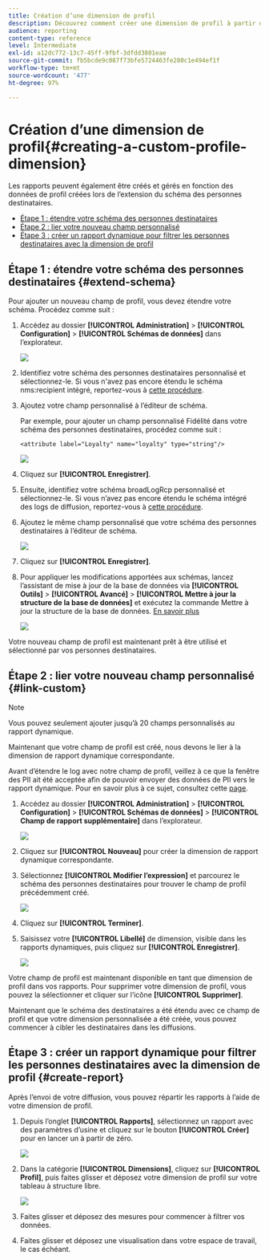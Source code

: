 ```yaml
---
title: Création d’une dimension de profil
description: Découvrez comment créer une dimension de profil à partir des données de profil.
audience: reporting
content-type: reference
level: Intermediate
exl-id: a12dc772-13c7-45ff-9fbf-3dfdd3801eae
source-git-commit: fb5bcde9c087f73bfe5724463fe280c1e494ef1f
workflow-type: tm+mt
source-wordcount: '477'
ht-degree: 97%

---
```


# Création d’une dimension de profil{#creating-a-custom-profile-dimension}

Les rapports peuvent également être créés et gérés en fonction des données de profil créées lors de l’extension du schéma des personnes destinataires.

* [Étape 1 : étendre votre schéma des personnes destinataires](##extend-schema)
* [Étape 2 : lier votre nouveau champ personnalisé](#link-custom)
* [Étape 3 : créer un rapport dynamique pour filtrer les personnes destinataires avec la dimension de profil](#create-report)

## Étape 1 : étendre votre schéma des personnes destinataires {#extend-schema}

Pour ajouter un nouveau champ de profil, vous devez étendre votre schéma. Procédez comme suit :

1. Accédez au dossier **[!UICONTROL Administration]** > **[!UICONTROL Configuration]** > **[!UICONTROL Schémas de données]** dans l’explorateur.

   ![](assets/custom_field_1.png)

1. Identifiez votre schéma des personnes destinataires personnalisé et sélectionnez-le. Si vous n&#39;avez pas encore étendu le schéma nms:recipient intégré, reportez-vous à [cette procédure](https://experienceleague.adobe.com/fr/docs/campaign/campaign-v8/developer/shemas-forms/extend-schema).

1. Ajoutez votre champ personnalisé à l’éditeur de schéma.

   Par exemple, pour ajouter un champ personnalisé Fidélité dans votre schéma des personnes destinataires, procédez comme suit :

   ```
   <attribute label="Loyalty" name="loyalty" type="string"/>
   ```

   ![](assets/custom_field_2.png)

1. Cliquez sur **[!UICONTROL Enregistrer]**.

1. Ensuite, identifiez votre schéma broadLogRcp personnalisé et sélectionnez-le. Si vous n’avez pas encore étendu le schéma intégré des logs de diffusion, reportez-vous à [cette procédure](https://experienceleague.adobe.com/fr/docs/campaign/campaign-v8/developer/shemas-forms/extend-schema).

1. Ajoutez le même champ personnalisé que votre schéma des personnes destinataires à l’éditeur de schéma.

   ![](assets/custom_field_3.png)

1. Cliquez sur **[!UICONTROL Enregistrer]**.

1. Pour appliquer les modifications apportées aux schémas, lancez l’assistant de mise à jour de la base de données via **[!UICONTROL Outils]** > **[!UICONTROL Avancé]** > **[!UICONTROL Mettre à jour la structure de la base de données]** et exécutez la commande Mettre à jour la structure de la base de données. [En savoir plus](https://experienceleague.adobe.com/fr/docs/campaign/campaign-v8/developer/shemas-forms/update-database-structure)

   ![](assets/custom_field_4.png)

Votre nouveau champ de profil est maintenant prêt à être utilisé et sélectionné par vos personnes destinataires.

## Étape 2 : lier votre nouveau champ personnalisé {#link-custom}

>[!NOTE]
>
> Vous pouvez seulement ajouter jusqu’à 20 champs personnalisés au rapport dynamique.

Maintenant que votre champ de profil est créé, nous devons le lier à la dimension de rapport dynamique correspondante.

Avant d’étendre le log avec notre champ de profil, veillez à ce que la fenêtre des PII ait été acceptée afin de pouvoir envoyer des données de PII vers le rapport dynamique. Pour en savoir plus à ce sujet, consultez cette [page](pii-agreement.md).

1. Accédez au dossier **[!UICONTROL Administration]** > **[!UICONTROL Configuration]** > **[!UICONTROL Schémas de données]** > **[!UICONTROL Champ de rapport supplémentaire]** dans l’explorateur.

   ![](assets/custom_field_5.png)

1. Cliquez sur **[!UICONTROL Nouveau]** pour créer la dimension de rapport dynamique correspondante.

1. Sélectionnez **[!UICONTROL Modifier l’expression]** et parcourez le schéma des personnes destinataires pour trouver le champ de profil précédemment créé.

   ![](assets/custom_field_6.png)

1. Cliquez sur **[!UICONTROL Terminer]**.

1. Saisissez votre **[!UICONTROL Libellé]** de dimension, visible dans les rapports dynamiques, puis cliquez sur **[!UICONTROL Enregistrer]**.

   ![](assets/custom_field_7.png)

Votre champ de profil est maintenant disponible en tant que dimension de profil dans vos rapports. Pour supprimer votre dimension de profil, vous pouvez la sélectionner et cliquer sur l’icône **[!UICONTROL Supprimer]**.

Maintenant que le schéma des destinataires a été étendu avec ce champ de profil et que votre dimension personnalisée a été créée, vous pouvez commencer à cibler les destinataires dans les diffusions.

## Étape 3 : créer un rapport dynamique pour filtrer les personnes destinataires avec la dimension de profil {#create-report}

Après l’envoi de votre diffusion, vous pouvez répartir les rapports à l’aide de votre dimension de profil.

1. Depuis l’onglet **[!UICONTROL Rapports]**, sélectionnez un rapport avec des paramètres d’usine et cliquez sur le bouton **[!UICONTROL Créer]** pour en lancer un à partir de zéro.

   ![](assets/custom_field_8.png)

1. Dans la catégorie **[!UICONTROL Dimensions]**, cliquez sur **[!UICONTROL Profil]**, puis faites glisser et déposez votre dimension de profil sur votre tableau à structure libre.

   ![](assets/custom_field_9.png)

1. Faites glisser et déposez des mesures pour commencer à filtrer vos données.

1. Faites glisser et déposez une visualisation dans votre espace de travail, le cas échéant.


